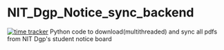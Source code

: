 # NIT_Dgp_Notice_sync_backend
[![time tracker](https://wakatime.com/badge/github/ikad95/NIT_Dgp_Notice_sync_backend.svg)](https://wakatime.com/badge/github/ikad95/NIT_Dgp_Notice_sync_backend)
Python code to download(multithreaded) and sync all pdfs from NIT Dgp's student notice board
